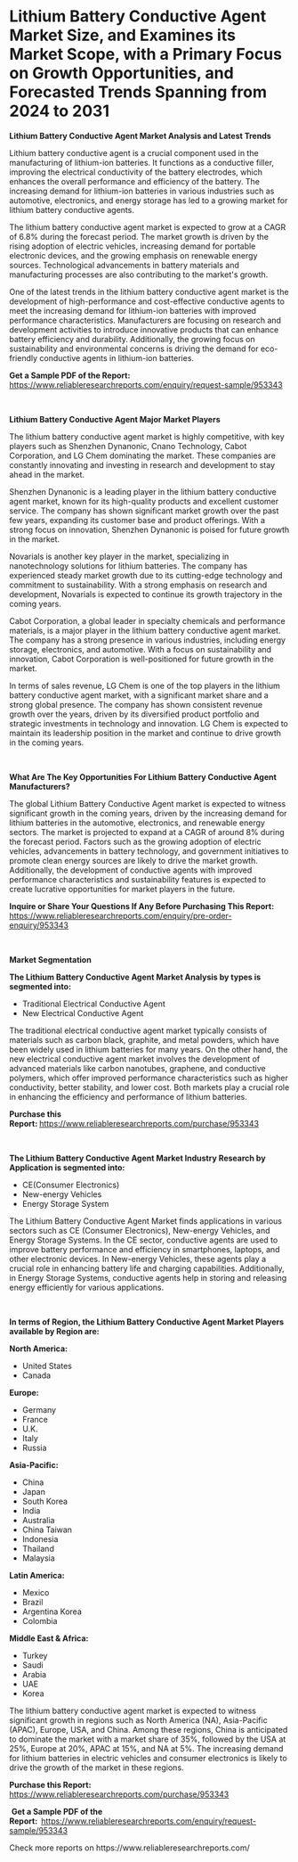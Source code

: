 <p><h1>Lithium Battery Conductive Agent Market Size, and Examines its Market Scope, with a Primary Focus on Growth Opportunities, and Forecasted Trends Spanning from 2024 to 2031</h1></p><p><strong>Lithium Battery Conductive Agent Market Analysis and Latest Trends</strong></p>
<p><p>Lithium battery conductive agent is a crucial component used in the manufacturing of lithium-ion batteries. It functions as a conductive filler, improving the electrical conductivity of the battery electrodes, which enhances the overall performance and efficiency of the battery. The increasing demand for lithium-ion batteries in various industries such as automotive, electronics, and energy storage has led to a growing market for lithium battery conductive agents.</p><p>The lithium battery conductive agent market is expected to grow at a CAGR of 6.8% during the forecast period. The market growth is driven by the rising adoption of electric vehicles, increasing demand for portable electronic devices, and the growing emphasis on renewable energy sources. Technological advancements in battery materials and manufacturing processes are also contributing to the market's growth.</p><p>One of the latest trends in the lithium battery conductive agent market is the development of high-performance and cost-effective conductive agents to meet the increasing demand for lithium-ion batteries with improved performance characteristics. Manufacturers are focusing on research and development activities to introduce innovative products that can enhance battery efficiency and durability. Additionally, the growing focus on sustainability and environmental concerns is driving the demand for eco-friendly conductive agents in lithium-ion batteries.</p></p>
<p><strong>Get a Sample PDF of the Report:&nbsp;</strong> <a href="https://www.reliableresearchreports.com/enquiry/request-sample/953343">https://www.reliableresearchreports.com/enquiry/request-sample/953343</a></p>
<p>&nbsp;</p>
<p><strong>Lithium Battery Conductive Agent Major Market Players</strong></p>
<p><p>The lithium battery conductive agent market is highly competitive, with key players such as Shenzhen Dynanonic, Cnano Technology, Cabot Corporation, and LG Chem dominating the market. These companies are constantly innovating and investing in research and development to stay ahead in the market.</p><p>Shenzhen Dynanonic is a leading player in the lithium battery conductive agent market, known for its high-quality products and excellent customer service. The company has shown significant market growth over the past few years, expanding its customer base and product offerings. With a strong focus on innovation, Shenzhen Dynanonic is poised for future growth in the market.</p><p>Novarials is another key player in the market, specializing in nanotechnology solutions for lithium batteries. The company has experienced steady market growth due to its cutting-edge technology and commitment to sustainability. With a strong emphasis on research and development, Novarials is expected to continue its growth trajectory in the coming years.</p><p>Cabot Corporation, a global leader in specialty chemicals and performance materials, is a major player in the lithium battery conductive agent market. The company has a strong presence in various industries, including energy storage, electronics, and automotive. With a focus on sustainability and innovation, Cabot Corporation is well-positioned for future growth in the market.</p><p>In terms of sales revenue, LG Chem is one of the top players in the lithium battery conductive agent market, with a significant market share and a strong global presence. The company has shown consistent revenue growth over the years, driven by its diversified product portfolio and strategic investments in technology and innovation. LG Chem is expected to maintain its leadership position in the market and continue to drive growth in the coming years.</p></p>
<p>&nbsp;</p>
<p><strong>What Are The Key Opportunities For Lithium Battery Conductive Agent Manufacturers?</strong></p>
<p><p>The global Lithium Battery Conductive Agent market is expected to witness significant growth in the coming years, driven by the increasing demand for lithium batteries in the automotive, electronics, and renewable energy sectors. The market is projected to expand at a CAGR of around 8% during the forecast period. Factors such as the growing adoption of electric vehicles, advancements in battery technology, and government initiatives to promote clean energy sources are likely to drive the market growth. Additionally, the development of conductive agents with improved performance characteristics and sustainability features is expected to create lucrative opportunities for market players in the future.</p></p>
<p><strong>Inquire or Share Your Questions If Any Before Purchasing This Report:</strong> <a href="https://www.reliableresearchreports.com/enquiry/pre-order-enquiry/953343">https://www.reliableresearchreports.com/enquiry/pre-order-enquiry/953343</a></p>
<p>&nbsp;</p>
<p><strong>Market Segmentation</strong></p>
<p><strong>The Lithium Battery Conductive Agent Market Analysis by types is segmented into:</strong></p>
<p><ul><li>Traditional Electrical Conductive Agent</li><li>New Electrical Conductive Agent</li></ul></p>
<p><p>The traditional electrical conductive agent market typically consists of materials such as carbon black, graphite, and metal powders, which have been widely used in lithium batteries for many years. On the other hand, the new electrical conductive agent market involves the development of advanced materials like carbon nanotubes, graphene, and conductive polymers, which offer improved performance characteristics such as higher conductivity, better stability, and lower cost. Both markets play a crucial role in enhancing the efficiency and performance of lithium batteries.</p></p>
<p><strong>Purchase this Report:&nbsp;</strong><a href="https://www.reliableresearchreports.com/purchase/953343">https://www.reliableresearchreports.com/purchase/953343</a></p>
<p>&nbsp;</p>
<p><strong>The Lithium Battery Conductive Agent Market Industry Research by Application is segmented into:</strong></p>
<p><ul><li>CE(Consumer Electronics)</li><li>New-energy Vehicles</li><li>Energy Storage System</li></ul></p>
<p><p>The Lithium Battery Conductive Agent Market finds applications in various sectors such as CE (Consumer Electronics), New-energy Vehicles, and Energy Storage Systems. In the CE sector, conductive agents are used to improve battery performance and efficiency in smartphones, laptops, and other electronic devices. In New-energy Vehicles, these agents play a crucial role in enhancing battery life and charging capabilities. Additionally, in Energy Storage Systems, conductive agents help in storing and releasing energy efficiently for various applications.</p></p>
<p>&nbsp;</p>
<p><strong>In terms of Region, the Lithium Battery Conductive Agent Market Players available by Region are:</strong></p>
<p>
    <p> <strong> North America: </strong>
        <ul>
            <li>United States</li>
            <li>Canada</li>
        </ul>
        </p> 
    <p> <strong> Europe: </strong>
        <ul>
            <li>Germany</li>
            <li>France</li>
            <li>U.K.</li>
            <li>Italy</li>
            <li>Russia</li>
        </ul>
        </p> 
    <p> <strong> Asia-Pacific: </strong>
        <ul>
            <li>China</li>
            <li>Japan</li>
            <li>South Korea</li>
            <li>India</li>
            <li>Australia</li>
            <li>China Taiwan</li>
            <li>Indonesia</li>
            <li>Thailand</li>
            <li>Malaysia</li>
        </ul>
        </p> 
    <p> <strong> Latin America: </strong>
        <ul>
            <li>Mexico</li>
            <li>Brazil</li>
            <li>Argentina Korea</li>
            <li>Colombia</li>
        </ul>
        </p> 
    <p> <strong> Middle East & Africa: </strong>
        <ul>
            <li>Turkey</li>
            <li>Saudi</li>
            <li>Arabia</li>
            <li>UAE</li>
            <li>Korea</li>
        </ul>
    </p>
    </p>
<p><p>The lithium battery conductive agent market is expected to witness significant growth in regions such as North America (NA), Asia-Pacific (APAC), Europe, USA, and China. Among these regions, China is anticipated to dominate the market with a market share of 35%, followed by the USA at 25%, Europe at 20%, APAC at 15%, and NA at 5%. The increasing demand for lithium batteries in electric vehicles and consumer electronics is likely to drive the growth of the market in these regions.</p></p>
<p><strong>Purchase this Report: </strong><a href="https://www.reliableresearchreports.com/purchase/953343">https://www.reliableresearchreports.com/purchase/953343</a></p>
<p>&nbsp;<strong>Get a Sample PDF of the Report:&nbsp;&nbsp;</strong><a href="https://www.reliableresearchreports.com/enquiry/request-sample/953343">https://www.reliableresearchreports.com/enquiry/request-sample/953343</a></p>
<p><strong></strong></p>
<p>Check more reports on https://www.reliableresearchreports.com/</p>